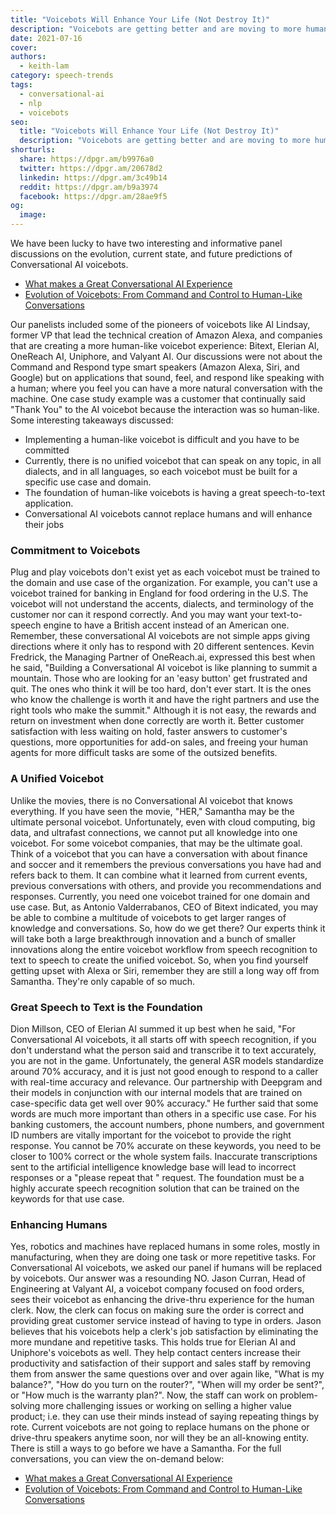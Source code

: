 ```yaml
---
title: "Voicebots Will Enhance Your Life (Not Destroy It)"
description: "Voicebots are getting better and are moving to more human-like conversations instead of command and control. Learn from the experts at the cutting edge of voicebots."
date: 2021-07-16
cover: 
authors:
  - keith-lam
category: speech-trends
tags:
  - conversational-ai
  - nlp
  - voicebots
seo:
  title: "Voicebots Will Enhance Your Life (Not Destroy It)"
  description: "Voicebots are getting better and are moving to more human-like conversations instead of command and control. Learn from the experts at the cutting edge of voicebots."
shorturls:
  share: https://dpgr.am/b9976a0
  twitter: https://dpgr.am/20678d2
  linkedin: https://dpgr.am/3c49b14
  reddit: https://dpgr.am/b9a3974
  facebook: https://dpgr.am/28ae9f5
og:
  image: 
---
```


We have been lucky to have two interesting and informative panel discussions on the evolution, current state, and future predictions of Conversational AI voicebots. 

*   [What makes a Great Conversational AI Experience](https://offers.deepgram.com/what-makes-a-great-conversational-ai-experience-webinar-on-demand)
*   [Evolution of Voicebots: From Command and Control to Human-Like Conversations](https://offers.deepgram.com/evolution-of-voicebots-panel-webinar-on-demand)

Our panelists included some of the pioneers of voicebots like Al Lindsay, former VP that lead the technical creation of Amazon Alexa, and companies that are creating a more human-like voicebot experience: Bitext, Elerian AI, OneReach AI, Uniphore, and Valyant AI. Our discussions were not about the Command and Respond type smart speakers (Amazon Alexa, Siri, and Google) but on applications that sound, feel, and respond like speaking with a human; where you feel you can have a more natural conversation with the machine.  One case study example was a customer that continually said "Thank You" to the AI voicebot because the interaction was so human-like. Some interesting takeaways discussed:

*   Implementing a human-like voicebot is difficult and you have to be committed
*   Currently, there is no unified voicebot that can speak on any topic, in all dialects, and in all languages, so each voicebot must be built for a specific use case and domain.
*   The foundation of human-like voicebots is having a great speech-to-text application.
*   Conversational AI voicebots cannot replace humans and will enhance their jobs

### **Commitment to Voicebots**

Plug and play voicebots don't exist yet as each voicebot must be trained to the domain and use case of the organization.  For example, you can't use a voicebot trained for banking in England for food ordering in the U.S.  The voicebot will not understand the accents, dialects, and terminology of the customer nor can it respond correctly.  And you may want your text-to-speech engine to have a British accent instead of an American one.  Remember, these conversational AI voicebots are not simple apps giving directions where it only has to respond with  20 different sentences.  Kevin Fredrick, the Managing Partner of OneReach.ai, expressed this best when he said, "Building a Conversational AI voicebot is like planning to summit a mountain.  Those who are looking for an 'easy button' get frustrated and quit.  The ones who think it will be too hard, don't ever start.  It is the ones who know the challenge is worth it and have the right partners and use the right tools who make the summit."  Although it is not easy, the rewards and return on investment when done correctly are worth it.  Better customer satisfaction with less waiting on hold, faster answers to customer's questions, more opportunities for add-on sales, and freeing your human agents for more difficult tasks are some of the outsized benefits.

### **A Unified Voicebot**

Unlike the movies, there is no Conversational AI voicebot that knows everything.  If you have seen the movie, "HER," Samantha may be the ultimate personal voicebot. Unfortunately, even with cloud computing, big data, and ultrafast connections, we cannot put all knowledge into one voicebot.  For some voicebot companies, that may be the ultimate goal.  Think of a voicebot that you can have a conversation with about finance and soccer and it remembers the previous conversations you have had and refers back to them.  It can combine what it learned from current events, previous conversations with others, and provide you recommendations and responses. Currently, you need one voicebot trained for one domain and use case.  But, as Antonio Valderrabanos, CEO of Bitext indicated, you may be able to combine a multitude of voicebots to get larger ranges of knowledge and conversations.  So, how do we get there?  Our experts think it will take both a large breakthrough innovation and a bunch of smaller innovations along the entire voicebot workflow from speech recognition to text to speech to create the unified voicebot.  ​​So, when you find yourself getting upset with Alexa or Siri, remember they are still a long way off from Samantha. They're only capable of so much.

### **Great Speech to Text is the Foundation**

Dion Millson, CEO of Elerian AI summed it up best when he said, "For Conversational AI voicebots, it all starts off with speech recognition, if you don't understand what the person said and transcribe it to text accurately, you are not in the game. Unfortunately, the general ASR models standardize around 70% accuracy, and it is just not good enough to respond to a caller with real-time accuracy and relevance. Our partnership with Deepgram and their models in conjunction with our internal models that are trained on case-specific data get well over 90% accuracy."  He further said that some words are much more important than others in a specific use case.  For his banking customers, the account numbers, phone numbers, and government ID numbers are vitally important for the voicebot to provide the right response.  You cannot be 70% accurate on these keywords, you need to be closer to 100% correct or the whole system fails.  Inaccurate transcriptions sent to the artificial intelligence knowledge base will lead to incorrect responses or a "please repeat that " request.  The foundation must be a highly accurate speech recognition solution that can be trained on the keywords for that use case.

### **Enhancing Humans**

Yes, robotics and machines have replaced humans in some roles, mostly in manufacturing, when they are doing one task or more repetitive tasks.  For Conversational AI voicebots, we asked our panel if humans will be replaced by voicebots.  Our answer was a resounding NO.  Jason Curran, Head of Engineering at Valyant AI, a voicebot company focused on food orders, sees their voicebot as enhancing the drive-thru experience for the human clerk.  Now, the clerk can focus on making sure the order is correct and providing great customer service instead of having to type in orders. Jason believes that his voicebots help a clerk's job satisfaction by eliminating the more mundane and repetitive tasks. This holds true for Elerian AI and Uniphore's voicebots as well. They help contact centers increase their productivity and satisfaction of their support and sales staff by removing them from answer the same questions over and over again like, "What is my balance?", "How do you turn on the router?", "When will my order be sent?", or "How much is the warranty plan?". Now, the staff can work on problem-solving more challenging issues or working on selling a higher value product; i.e. they can use their minds instead of saying repeating things by rote.   Current voicebots are not going to replace humans on the phone or drive-thru speakers anytime soon, nor will they be an all-knowing entity.  There is still a ways to go before we have a Samantha. For the full conversations, you can view the on-demand below:

*   [What makes a Great Conversational AI Experience](https://offers.deepgram.com/what-makes-a-great-conversational-ai-experience-webinar-on-demand)
*   [Evolution of Voicebots: From Command and Control to Human-Like Conversations](https://offers.deepgram.com/evolution-of-voicebots-panel-webinar-on-demand)
